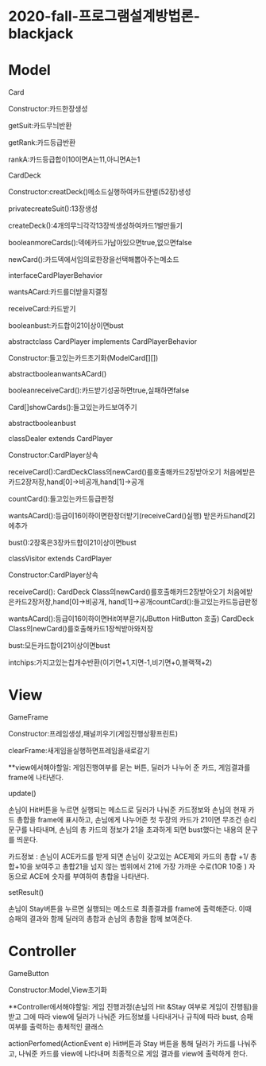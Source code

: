 # 2020-fall-프로그램설계방법론-blackjack

# Model

Card

Constructor:카드한장생성

getSuit:카드무늬반환

getRank:카드등급반환

rankA:카드등급합이10이면A는11,아니면A는1


CardDeck

Constructor:creatDeck()메소드실행하여카드한벌(52장)생성

privatecreateSuit():13장생성

createDeck():4개의무늬각각13장씩생성하여카드1벌만들기

booleanmoreCards():덱에카드가남아있으면true,없으면false

newCard():카드덱에서임의로한장을선택해뽑아주는메소드


interfaceCardPlayerBehavior

wantsACard:카드를더받을지결정

receiveCard:카드받기

booleanbust:카드합이21이상이면bust


abstractclass CardPlayer implements CardPlayerBehavior

Constructor:들고있는카드초기화(ModelCard[][])

abstractbooleanwantsACard()

booleanreceiveCard():카드받기성공하면true,실패하면false

Card[]showCards():들고있는카드보여주기

abstractbooleanbust


classDealer extends CardPlayer

Constructor:CardPlayer상속

receiveCard():CardDeckClass의newCard()를호출해카드2장받아오기
처음에받은카드2장저장,hand[0]->비공개,hand[1]->공개

countCard():들고있는카드등급판정

wantsACard():등급이16이하이면한장더받기(receiveCard()실행)
받은카드hand[2]에추가

bust():2장혹은3장카드합이21이상이면bust


classVisitor extends CardPlayer

Constructor:CardPlayer상속

receiveCard(): CardDeck Class의newCard()를호출해카드2장받아오기
처음에받은카드2장저장,hand[0]->비공개, hand[1]->공개countCard():들고있는카드등급판정

wantsACard():등급이16이하이면Hit여부묻기(JButton HitButton 호출)
CardDeck Class의newCard()를호출해카드1장씩받아와저장

bust:모든카드합이21이상이면bust

intchips:가지고있는칩개수반환(이기면+1,지면-1,비기면+0,블랙잭+2)


# View

GameFrame

Constructor:프레임생성,패널끼우기(게임진행상황프린트)

clearFrame:새게임을실행하면프레임을새로갈기


**view에서해야할일: 게임진행여부를 묻는 버튼, 딜러가 나누어 준 카드, 게임결과를 frame에 나타낸다. 


update()

손님이 Hit버튼을 누르면 실행되는 메소드로 딜러가 나눠준 카드정보와 손님의 현재 카드 총합을 frame에 표시하고, 손님에게 나누어준 첫 두장의 카드가 21이면 무조건 승리문구를 나타내며, 손님의 총 카드의 정보가 21을 초과하게 되면 bust했다는 내용의 문구를 띄운다. 

카드정보 : 손님이 ACE카드를 받게 되면 손님이 갖고있는 ACE제외 카드의 총합 +1/ 총합+10을 보여주고 총합21을 넘지 않는 범위에서 21에 가장 가까운 수로(1OR 10중 ) 자동으로 ACE에 숫자를 부여하여 총합을 나타낸다. 

setResult()

손님이 Stay버튼을 누르면 실행되는 메소드로 최종결과를 frame에 출력해준다. 이때 승패의 결과와 함께 딜러의 총합과 손님의 총합을 함께 보여준다. 








# Controller

GameButton

Constructor:Model,View초기화


**Controller에서해야할일:  게임 진행과정(손님의 Hit &Stay 여부로 게임이 진행됨)을 받고 그에 따라 view에 딜러가 나눠준 카드정보를 나타내거나 규칙에 따라 bust, 승패 여부를 출력하는 총체적인 클래스

actionPerfomed(ActionEvent e)
Hit버튼과 Stay 버튼을 통해 딜러가 카드를 나눠주고, 나눠준 카드를 view에 나타내며 최종적으로 게임 결과를 view에 출력하게 한다. 

